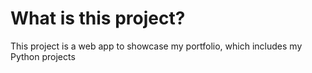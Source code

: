 # What is this project?

This project is a web app to showcase my portfolio, which includes my Python projects 